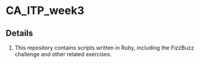 # CA_ITP_week3

Details
-------

1. This repository contains scripts written in Ruby, including the FizzBuzz challenge and other related exercises.
